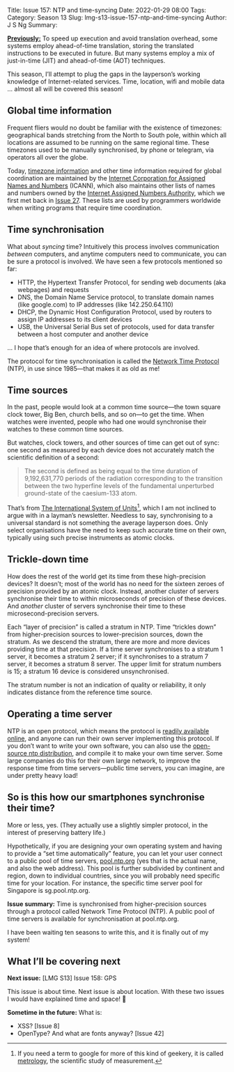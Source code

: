 Title: Issue 157: NTP and time-syncing
Date: 2022-01-29 08:00
Tags: 
Category: Season 13
Slug: lmg-s13-issue-157-ntp-and-time-syncing
Author: J S Ng
Summary: 

[**Previously:**](https://buttondown.email/laymansguide/archive/) To speed up execution and avoid translation overhead, some systems employ ahead-of-time translation, storing the translated instructions to be executed in future. But many systems employ a mix of just-in-time (JIT) and ahead-of-time (AOT) techniques.

This season, I’ll attempt to plug the gaps in the layperson’s working knowledge of Internet-related services. Time, location, wifi and mobile data ... almost all will be covered this season!

## Global time information

Frequent fliers would no doubt be familiar with the existence of timezones: geographical bands stretching from the North to South pole, within which all locations are assumed to be running on the same regional time. These timezones used to be manually synchronised, by phone or telegram, via operators all over the globe.

Today, [timezone information](https://en.wikipedia.org/wiki/Tz_database) and other time information required for global coordination are maintained by the [Internet Corporation for Assigned Names and Numbers](https://en.wikipedia.org/wiki/ICANN) (ICANN), which also maintains other lists of names and numbers owned by the [Internet Assigned Numbers Authority](https://en.wikipedia.org/wiki/Internet_Assigned_Numbers_Authority), which we first met back in [Issue 27]({filename}/season3/issue027/issue027.md). These lists are used by programmers worldwide when writing programs that require time coordination.

## Time synchronisation

What about *syncing* time? Intuitively this process involves communication *between* computers, and anytime computers need to communicate, you can be sure a protocol is involved. We have seen a few protocols mentioned so far:

- HTTP, the Hypertext Transfer Protocol, for sending web documents (aka webpages) and requests
- DNS, the Domain Name Service protocol, to translate domain names (like google.com) to IP addresses (like 142.250.64.110)
- DHCP, the Dynamic Host Configuration Protocol, used by routers to assign IP addresses to its client devices
- USB, the Universal Serial Bus set of protocols, used for data transfer between a host computer and another device

... I hope that’s enough for an idea of where protocols are involved.

The protocol for time synchronisation is called the [Network Time Protocol](https://en.wikipedia.org/wiki/Network_Time_Protocol) (NTP), in use since 1985—that makes it as old as me!

## Time sources

In the past, people would look at a common time source—the town square clock tower, Big Ben, church bells, and so on—to get the time. When watches were invented, people who had one would synchronise their watches to these common time sources.

But watches, clock towers, and other sources of time can get out of sync: one second as measured by each device does not accurately match the scientific definition of a second:

> The second is defined as being equal to the time duration of 9,192,631,770 periods of the radiation corresponding to the transition between the two hyperfine levels of the fundamental unperturbed ground-state of the caesium-133 atom.

That’s from [The International System of Units](https://www.bipm.org/documents/20126/41483022/SI-Brochure-9.pdf/fcf090b2-04e6-88cc-1149-c3e029ad8232)[^1], which I am not inclined to argue with in a layman’s newsletter. Needless to say, synchronising to a universal standard is not something the average layperson does. Only select organisations have the need to keep such accurate time on their own, typically using such precise instruments as atomic clocks.

[^1]: If you need a term to google for more of this kind of geekery, it is called [metrology](https://en.wikipedia.org/wiki/Metrology), the scientific study of measurement.

## Trickle-down time

How does the rest of the world get its time from these high-precision devices? It doesn’t; most of the world has no need for the sixteen zeroes of precision provided by an atomic clock. Instead, another cluster of servers synchronise their time to within microseconds of precision of these devices. And *another* cluster of servers synchronise their time to these microsecond-precision servers.

Each “layer of precision” is called a stratum in NTP. Time “trickles down” from higher-precision sources to lower-precision sources, down the stratum. As we descend the stratum, there are more and more devices providing time at that precision. If a time server synchronises to a stratum 1 server, it becomes a stratum 2 server; if it synchronises to a stratum 7 server, it becomes a stratum 8 server. The upper limit for stratum numbers is 15; a stratum 16 device is considered unsynchronised.

The stratum number is not an indication of quality or reliability, it only indicates distance from the reference time source.

## Operating a time server

NTP is an open protocol, which means the protocol is [readily available online](https://www.ntp.org/), and anyone can run their own server implementing this protocol. If you don’t want to write your own software, you can also use the [open-source ntp distribution](https://github.com/ntp-project/ntp), and compile it to make your own time server. Some large companies do this for their own large network, to improve the response time from time servers—public time servers, you can imagine, are under pretty heavy load!

## So is this how our smartphones synchronise their time?

More or less, yes. (They actually use a slightly simpler protocol, in the interest of preserving battery life.)

Hypothetically, if you are designing your own operating system and having to provide a “set time automatically” feature, you can let your user connect to a public pool of time servers, [pool.ntp.org](https://www.pool.ntp.org/en/) (yes that is the actual name, and also the web address). This pool is further subdivided by continent and region, down to individual countries, since you will probably need specific time for your location. For instance, the specific time server pool for Singapore is sg.pool.ntp.org.

**Issue summary:** Time is synchronised from higher-precision sources through a protocol called Network Time Protocol (NTP). A public pool of time servers is available for synchronisation at pool.ntp.org.

I have been waiting ten seasons to write this, and it is finally out of my system!

## What I’ll be covering next

**Next issue:** [LMG S13] Issue 158: GPS

This issue is about time. Next issue is about location. With these two issues I would have explained time and space! 🤭

**Sometime in the future:** What is:

- XSS? [Issue 8]
- OpenType? And what are fonts anyway? [Issue 42]
